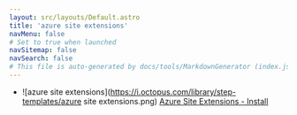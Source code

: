 ```yaml
---
layout: src/layouts/Default.astro
title: 'azure site extensions'
navMenu: false
# Set to true when launched
navSitemap: false
navSearch: false
# This file is auto-generated by docs/tools/MarkdownGenerator (index.js)
---
```


<ul>

<li>

![azure site extensions](https://i.octopus.com/library/step-templates/azure site extensions.png) [Azure Site Extensions - Install](/integrations/azure-site-extensions/azure-site-extensions-install)

</li>
        
</ul>
